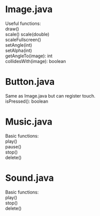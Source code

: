 # Image.java
Useful functions:  
  draw()  
  scale() 
  scale(double)  
  scaleFullscreen()  
  setAngle(int)  
  setAlpha(int)  
  getAngleTo(image): int  
  collidesWith(image): boolean  

# Button.java
Same as Image.java but can register touch.  
  isPressed(): boolean  

# Music.java
Basic functions:  
  play()  
  pause()  
  stop()  
  delete()  

# Sound.java
Basic functions:  
  play()  
  stop()  
  delete()  
